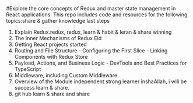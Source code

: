 #Explore the core concepts of Redux and master state management in React applications. This repo includes code and resources for the following topics:share & gather knowledge last steps

1. Explain Redux.redux, redux, learn & habit & leran & share winning
2. The Inner Mechanisms of Redux Eid
3. Getting React projects started
4. Routing and File Structure - Configuring the First Slice - Linking Components with Redux Store
5. Payload, Actions, and Business Logic - DevTools and Best Practices for TypeScript
6. Middleware, including Custom Middleware
7. Overview of the Module independent strong learner inshaAllah, i will be success learn & share.
8. git hub learn & share and share
